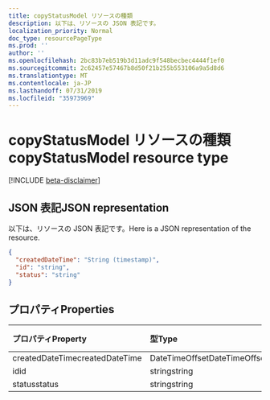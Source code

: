 ```yaml
---
title: copyStatusModel リソースの種類
description: 以下は、リソースの JSON 表記です。
localization_priority: Normal
doc_type: resourcePageType
ms.prod: ''
author: ''
ms.openlocfilehash: 2bc83b7eb519b3d11adc9f548becbec4444f1ef0
ms.sourcegitcommit: 2c62457e57467b8d50f21b255b553106a9a5d8d6
ms.translationtype: MT
ms.contentlocale: ja-JP
ms.lasthandoff: 07/31/2019
ms.locfileid: "35973969"
---
```

# <a name="copystatusmodel-resource-type"></a><span data-ttu-id="f6cd9-103">copyStatusModel リソースの種類</span><span class="sxs-lookup"><span data-stu-id="f6cd9-103">copyStatusModel resource type</span></span>

[!INCLUDE [beta-disclaimer](../../includes/beta-disclaimer.md)]

## <a name="json-representation"></a><span data-ttu-id="f6cd9-104">JSON 表記</span><span class="sxs-lookup"><span data-stu-id="f6cd9-104">JSON representation</span></span>

<span data-ttu-id="f6cd9-105">以下は、リソースの JSON 表記です。</span><span class="sxs-lookup"><span data-stu-id="f6cd9-105">Here is a JSON representation of the resource.</span></span>

<!-- {
  "blockType": "resource",
  "optionalProperties": [

  ],
  "@odata.type": "microsoft.graph.copystatusmodel"
}-->

```json
{
  "createdDateTime": "String (timestamp)",
  "id": "string",
  "status": "string"
}

```
## <a name="properties"></a><span data-ttu-id="f6cd9-106">プロパティ</span><span class="sxs-lookup"><span data-stu-id="f6cd9-106">Properties</span></span>
| <span data-ttu-id="f6cd9-107">プロパティ</span><span class="sxs-lookup"><span data-stu-id="f6cd9-107">Property</span></span>     | <span data-ttu-id="f6cd9-108">型</span><span class="sxs-lookup"><span data-stu-id="f6cd9-108">Type</span></span>   |<span data-ttu-id="f6cd9-109">説明</span><span class="sxs-lookup"><span data-stu-id="f6cd9-109">Description</span></span>|
|:---------------|:--------|:----------|
|<span data-ttu-id="f6cd9-110">createdDateTime</span><span class="sxs-lookup"><span data-stu-id="f6cd9-110">createdDateTime</span></span>| <span data-ttu-id="f6cd9-111">DateTimeOffset</span><span class="sxs-lookup"><span data-stu-id="f6cd9-111">DateTimeOffset</span></span> ||
|<span data-ttu-id="f6cd9-112">id</span><span class="sxs-lookup"><span data-stu-id="f6cd9-112">id</span></span>|<span data-ttu-id="f6cd9-113">string</span><span class="sxs-lookup"><span data-stu-id="f6cd9-113">string</span></span>||
|<span data-ttu-id="f6cd9-114">status</span><span class="sxs-lookup"><span data-stu-id="f6cd9-114">status</span></span>|<span data-ttu-id="f6cd9-115">string</span><span class="sxs-lookup"><span data-stu-id="f6cd9-115">string</span></span>||

<!-- uuid: 8fcb5dbc-d5aa-4681-8e31-b001d5168d79
2015-10-25 14:57:30 UTC -->
<!--
{
  "type": "#page.annotation",
  "description": "copyStatusModel resource",
  "keywords": "",
  "section": "documentation",
  "tocPath": "",
  "suppressions": []
}
-->
